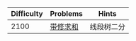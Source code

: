 | Difficulty | Problems | Hints |
|------------|------------|-----------|
| 2100 | [带修求和](https://bs.daimayuan.top/p/12) | 线段树二分 |
